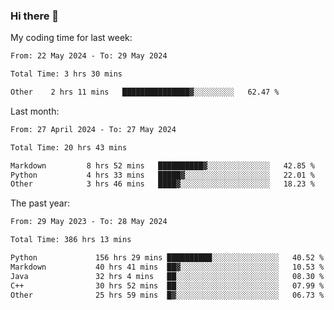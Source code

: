 ### Hi there 👋

My coding time for last week:

<!--START_SECTION:week-->

```txt
From: 22 May 2024 - To: 29 May 2024

Total Time: 3 hrs 30 mins

Other    2 hrs 11 mins   ███████████████▓░░░░░░░░░   62.47 %
```

<!--END_SECTION:week-->

Last month:

<!--START_SECTION:month-->

```txt
From: 27 April 2024 - To: 27 May 2024

Total Time: 20 hrs 43 mins

Markdown         8 hrs 52 mins   ██████████▓░░░░░░░░░░░░░░   42.85 %
Python           4 hrs 33 mins   █████▓░░░░░░░░░░░░░░░░░░░   22.01 %
Other            3 hrs 46 mins   ████▓░░░░░░░░░░░░░░░░░░░░   18.23 %
```

<!--END_SECTION:month-->

The past year:

<!--START_SECTION:year-->

```txt
From: 29 May 2023 - To: 28 May 2024

Total Time: 386 hrs 13 mins

Python             156 hrs 29 mins ██████████░░░░░░░░░░░░░░░   40.52 %
Markdown           40 hrs 41 mins  ██▓░░░░░░░░░░░░░░░░░░░░░░   10.53 %
Java               32 hrs 4 mins   ██░░░░░░░░░░░░░░░░░░░░░░░   08.30 %
C++                30 hrs 52 mins  ██░░░░░░░░░░░░░░░░░░░░░░░   07.99 %
Other              25 hrs 59 mins  █▓░░░░░░░░░░░░░░░░░░░░░░░   06.73 %
```

<!--END_SECTION:year-->
